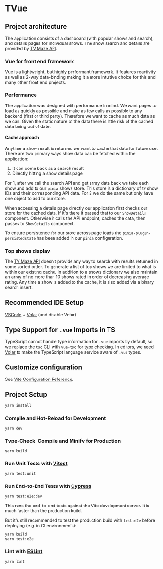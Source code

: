 # TVue

## Project architecture
The application consists of a dashboard (with popular shows and search), and details pages for individual shows. The show search and details are provided by [TV Maze API](https://www.tvmaze.com/api).

### Vue for front end framework
Vue is a lightweight, but highly performant framework. It features reactivity as well as 2-way data-binding making it a more intuitive choice for this and many other front end projects.

### Performance
The application was designed with performance in mind. We want pages to load as quickly as possible and make as few calls as possible to any backend (first or third party). Therefore we want to cache as much data as we can. Given the static nature of the data there is little risk of the cached data being out of date.

#### Cache approach
Anytime a show result is returned we want to cache that data for future use. There are two primary ways show data can be fetched within the application:
1. It can come back as a search result
2. Directly hitting a show details page

For 1, after we call the search API and get array data back we take each show and add to our `pinia` shows store. This store is a dictionary of tv show IDs and their corresponding API data. For 2 we do the same but only have one object to add to our store.

When accessing a details page directly our application first checks our store for the cached data. If it's there it passed that to our `ShowDetails` component. Otherwise it calls the API endpoint, caches the data, then passes to `ShowDetails` component.

To ensure persistence for our store across page loads the `pinia-plugin-persistedstate` has been added in our `pinia` configuration.

### Top shows display
The [TV Maze API](https://www.tvmaze.com/api) doesn't provide any way to search with results returned in some sorted order. To generate a list of top shows we are limited to what is within our existing cache. In addition to a shows dictionary we also maintain an array of no more than 10 shows rated in order of decreasing average rating. Any time a show is added to the cache, it is also added via a binary search insert.

## Recommended IDE Setup

[VSCode](https://code.visualstudio.com/) + [Volar](https://marketplace.visualstudio.com/items?itemName=Vue.volar) (and disable Vetur).

## Type Support for `.vue` Imports in TS

TypeScript cannot handle type information for `.vue` imports by default, so we replace the `tsc` CLI with `vue-tsc` for type checking. In editors, we need [Volar](https://marketplace.visualstudio.com/items?itemName=Vue.volar) to make the TypeScript language service aware of `.vue` types.

## Customize configuration

See [Vite Configuration Reference](https://vitejs.dev/config/).

## Project Setup

```sh
yarn install
```

### Compile and Hot-Reload for Development

```sh
yarn dev
```

### Type-Check, Compile and Minify for Production

```sh
yarn build
```

### Run Unit Tests with [Vitest](https://vitest.dev/)

```sh
yarn test:unit
```

### Run End-to-End Tests with [Cypress](https://www.cypress.io/)

```sh
yarn test:e2e:dev
```

This runs the end-to-end tests against the Vite development server.
It is much faster than the production build.

But it's still recommended to test the production build with `test:e2e` before deploying (e.g. in CI environments):

```sh
yarn build
yarn test:e2e
```

### Lint with [ESLint](https://eslint.org/)

```sh
yarn lint
```
